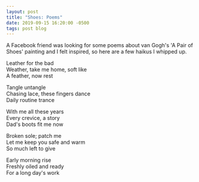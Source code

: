 ```yaml
---
layout: post
title: "Shoes: Poems"
date: 2019-09-15 16:20:00 -0500
tags: post blog
---
```


A Facebook friend was looking for some poems about van Gogh's 'A Pair of Shoes' painting and I felt inspired, so here are a few haikus I whipped up.

Leather for the bad  
Weather, take me home, soft like  
A feather, now rest  

  
Tangle untangle  
Chasing lace, these fingers dance  
Daily routine trance  

  
With me all these years  
Every crevice, a story  
Dad's boots fit me now  

  
Broken sole; patch me  
Let me keep you safe and warm  
So much left to give  

   
Early morning rise  
Freshly oiled and ready  
For a long day's work
